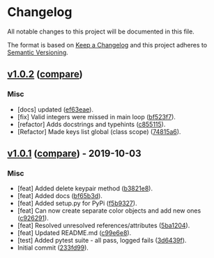 # Changelog
All notable changes to this project will be documented in this file.

The format is based on [Keep a Changelog](http://keepachangelog.com/en/1.0.0/)
and this project adheres to [Semantic Versioning](http://semver.org/spec/v2.0.0.html).

## [v1.0.2](https://github.com/jshwi/object_colors/releases/tag/v1.0.2) ([compare](https://github.com/jshwi/object_colors/compare/v1.0.1...v1.0.2))

### Misc
- [docs] updated ([ef63eae](https://github.com/jshwi/object_colors/commit/ef63eae8de6be2e8d9929e42f50b3b768e8e5125)).
- [fix] Valid integers were missed in main loop ([bf523f7](https://github.com/jshwi/object_colors/commit/bf523f744f933bf2a8bada6c054b058a148ee07e)).
- [refactor] Adds docstrings and typehints ([c855115](https://github.com/jshwi/object_colors/commit/c855115f5a005f9517c5578ca0459d7b9b1f7dc1)).
- [Refactor] Made keys list global (class scope) ([74815a6](https://github.com/jshwi/object_colors/commit/74815a629bc8ec7eafe566a0de08808e2d4f156f)).


## [v1.0.1](https://github.com/jshwi/object_colors/releases/tag/v1.0.1) ([compare](https://github.com/jshwi/object_colors/compare/233fd991be9d224b365058f7359a365c046fb3cd...v1.0.1)) - 2019-10-03

### Misc
- [feat] Added delete keypair method ([b3821e8](https://github.com/jshwi/object_colors/commit/b3821e86b6058f21cde0c2edf8d10d30661831cd)).
- [feat] Added docs ([bf65b3d](https://github.com/jshwi/object_colors/commit/bf65b3d8db5f79fa685aac4b16807da0098b7f2f)).
- [feat] Added setup.py for PyPi ([f5b9327](https://github.com/jshwi/object_colors/commit/f5b9327d4c7c1c9dc900ecae5d2996804f1e9624)).
- [feat] Can now create separate color objects and add new ones ([c926291](https://github.com/jshwi/object_colors/commit/c926291de98877ed9463cda29d729dae9278247c)).
- [feat] Resolved unresolved references/attributes ([5ba1204](https://github.com/jshwi/object_colors/commit/5ba12046568c85c5b881d68caee366d5b2b38c1f)).
- [feat] Updated README.md ([c99e6e8](https://github.com/jshwi/object_colors/commit/c99e6e8b626bd94971a7d2d054ed0d3e919e582a)).
- [test] Added pytest suite - all pass, logged fails ([3d6439f](https://github.com/jshwi/object_colors/commit/3d6439f55db43fc80bcc05b63796781720316920)).
- Initial commit ([233fd99](https://github.com/jshwi/object_colors/commit/233fd991be9d224b365058f7359a365c046fb3cd)).


